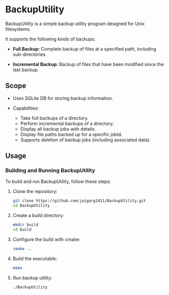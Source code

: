 # BackupUtility

BackupUtility is a simple backup utility program designed for Unix filesystems.

It supports the following kinds of backups:

- **Full Backup:** Complete backup of files at a specified path, including sub-directories.
  
- **Incremental Backup:** Backup of files that have been modified since the last backup.

## Scope

- Uses SQLite DB for storing backup information.
  
- Capabilities:
  - Take full backups of a directory.
  - Perform incremental backups of a directory.
  - Display all backup jobs with details.
  - Display file paths backed up for a specific jobId.
  - Supports deletion of backup jobs (including associated data).

## Usage

### Building and Running BackupUtility

To build and run BackupUtility, follow these steps:

1. Clone the repository:
   ```bash
   git clone https://github.com/jaigarg1411/BackupUtility.git
   cd BackupUtility

2. Create a build directory:
   ```bash
   mkdir build
   cd build
   
3. Configure the build with cmake:
   ```bash
   cmake ..
   
4. Build the executable:
   ```bash
   make
   
5. Run backup utility:
   ```bash
   ./BackupUtility
